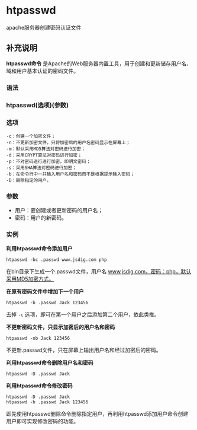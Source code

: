 #  htpasswd

apache服务器创建密码认证文件

##  补充说明

**htpasswd命令** 是Apache的Web服务器内置工具，用于创建和更新储存用户名、域和用户基本认证的密码文件。

###  语法

###  htpasswd(选项)(参数)

###  选项

    
    
    -c：创建一个加密文件；
    -n：不更新加密文件，只将加密后的用户名密码显示在屏幕上；
    -m：默认采用MD5算法对密码进行加密；
    -d：采用CRYPT算法对密码进行加密；
    -p：不对密码进行进行加密，即明文密码；
    -s：采用SHA算法对密码进行加密；
    -b：在命令行中一并输入用户名和密码而不是根据提示输入密码；
    -D：删除指定的用户。
    

###  参数

  * 用户：要创建或者更新密码的用户名； 
  * 密码：用户的新密码。 

###  实例

**利用htpasswd命令添加用户**

    
    
    htpasswd -bc .passwd www.jsdig.com php
    

在bin目录下生成一个.passwd文件，用户名 [ www.jsdig.com，密码：php，默认采用MD5加密方式。
](http://www.jsdig.com%EF%BC%8C%E5%AF%86%E7%A0%81%EF%BC%9Aphp%EF%BC%8C%E9%BB%98%E8%AE%A4%E9%87%87%E7%94%A8MD5%E5%8A%A0%E5%AF%86%E6%96%B9%E5%BC%8F%E3%80%82)

**在原有密码文件中增加下一个用户**

    
    
    htpasswd -b .passwd Jack 123456
    

去掉 ` -c ` 选项，即可在第一个用户之后添加第二个用户，依此类推。

**不更新密码文件，只显示加密后的用户名和密码**

    
    
    htpasswd -nb Jack 123456
    

不更新.passwd文件，只在屏幕上输出用户名和经过加密后的密码。

**利用htpasswd命令删除用户名和密码**

    
    
    htpasswd -D .passwd Jack
    

**利用htpasswd命令修改密码**

    
    
    htpasswd -D .passwd Jack
    htpasswd -b .passwd Jack 123456
    

即先使用htpasswd删除命令删除指定用户，再利用htpasswd添加用户命令创建用户即可实现修改密码的功能。

